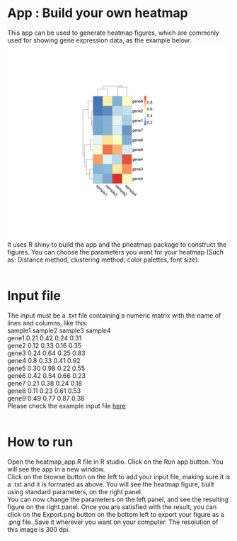 # App : Build your own heatmap
This app can be used to generate heatmap figures, which are commonly used for showing gene expression data, as the example below:<br>
![Heatmap](https://github.com/afs77/Heatmap_app/blob/main/heatmap.png?raw=true)
It uses R shiny to build the app and the pheatmap package to construct the figures. You can choose the parameters you want for your heatmap (Such as: Distance method, clustering method, color palettes, font size).<br><br>

# Input file
The input must be a .txt file containing a numeric matrix with the name of lines and columns, like this:<br>
sample1 sample2 sample3 sample4<br>
gene1 0.21 0.42 0.24 0.31<br>
gene2 0.12 0.33 0.16 0.35<br>
gene3 0.24 0.64 0.25 0.83<br>
gene4 0.8 0.33 0.41 0.92<br>
gene5 0.30 0.98 0.22 0.55<br>
gene6 0.42 0.54 0.66 0.23<br>
gene7 0.21 0.38 0.24 0.18<br>
gene8 0.11 0.23 0.61 0.53<br>
gene9 0.49 0.77 0.87 0.38<br>
Please check the example input file [here](https://github.com/afs77/Heatmap_app/blob/main/example_input.txt)<br><br>

# How to run
Open the heatmap_app.R file in R studio. Click on the Run app button. You will see the app in a new window.<br>
Click on the browse button on the left to add your input file, making sure it is a .txt and it is formated as above. You will see the heatmap figure, built using standard parameters, on the right panel. <br>
You can now change the parameters on the left panel, and see the resulting figure on the right panel. Once you are satisfied with the result, you can click on the Export.png button on the bottom left to export your figure as a .png file. Save it wherever you want on your computer. The resolution of this image is 300 dpi.